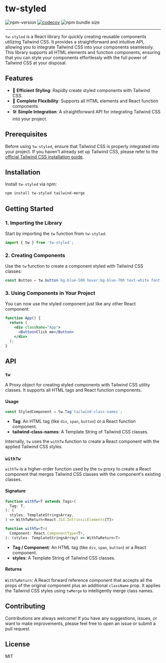 # tw-styled

![npm-version](https://img.shields.io/npm/v/tw-styled.svg)
[![codecov](https://codecov.io/gh/zhangyu1818/tw-styled/graph/badge.svg?token=Ds8VpqzAwG)](https://codecov.io/gh/zhangyu1818/tw-styled)
![npm bundle size](https://img.shields.io/bundlephobia/minzip/tw-styled)

---

`tw-styled` is a React library for quickly creating reusable components utilizing Tailwind CSS. It provides a straightforward and intuitive API, allowing you to integrate Tailwind CSS into your components seamlessly. This library supports all HTML elements and function components, ensuring that you can style your components effortlessly with the full power of Tailwind CSS at your disposal.

## Features

- 🚀 **Efficient Styling**: Rapidly create styled components with Tailwind CSS.
- 💅 **Complete Flexibility**: Supports all HTML elements and React function components.
- 🛠️ **Simple Integration**: A straightforward API for integrating Tailwind CSS into your project.

## Prerequisites

Before using `tw-styled`, ensure that Tailwind CSS is properly integrated into your project. If you haven't already set up Tailwind CSS, please refer to the [official Tailwind CSS installation guide](https://tailwindcss.com/docs/installation).

## Installation

Install `tw-styled` via npm:

```bash
npm install tw-styled tailwind-merge
```


## Getting Started

### 1. Importing the Library

Start by importing the `tw` function from `tw-styled`:

```javascript
import { tw } from 'tw-styled';
```

### 2. Creating Components

Use the `tw` function to create a component styled with Tailwind CSS classes:

```javascript
const Button = tw.button`bg-blue-500 hover:bg-blue-700 text-white font-bold py-2 px-4 rounded`;
```

### 3. Using Components in Your Project

You can now use the styled component just like any other React component:

```jsx
function App() {
  return (
    <div className="App">
      <Button>Click me</Button>
    </div>
  );
}
```

## API

### `tw`

A Proxy object for creating styled components with Tailwind CSS utility classes. It supports all HTML tags and React function components.

#### Usage

```javascript
const StyledComponent = tw.Tag`tailwind-class-names`;
```

- **Tag**: An HTML tag (like `div`, `span`, `button`) or a React function component.
- **tailwind-class-names**: A Template String of Tailwind CSS classes.

Internally, `tw` uses the `withTw` function to create a React component with the applied Tailwind CSS styles.

### `withTw`

`withTw` is a higher-order function used by the `tw` proxy to create a React component that merges Tailwind CSS classes with the component's existing classes.

#### Signature

```typescript
function withTw<T extends Tags>(
  Tag: T,
): (
  styles: TemplateStringsArray,
) => WithTwReturn<React.JSX.IntrinsicElements[T]>

function withTw<T>(
  Component: React.ComponentType<T>,
): (styles: TemplateStringsArray) => WithTwReturn<T>
```

- **Tag / Component**: An HTML tag (like `div`, `span`, `button`) or a React component.
- **styles**: A Template String of Tailwind CSS classes.

#### Returns

`WithTwReturn`: A React forward reference component that accepts all the props of the original component plus an additional `className` prop. It applies the Tailwind CSS styles using `twMerge` to intelligently merge class names.

## Contributing

Contributions are always welcome! If you have any suggestions, issues, or want to make improvements, please feel free to open an issue or submit a pull request.

## License

MIT

